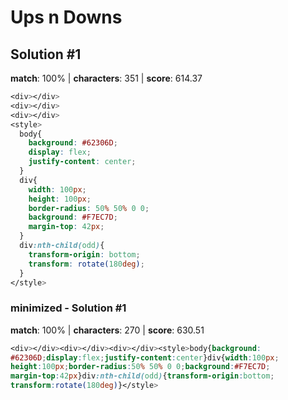 # Ups n Downs

## Solution #1

**match**: 100% | **characters**: 351 | **score**: 614.37

```css
<div></div>
<div></div>
<div></div>
<style>
  body{
    background: #62306D;
    display: flex;
    justify-content: center;
  }
  div{
    width: 100px;
    height: 100px;
    border-radius: 50% 50% 0 0;
    background: #F7EC7D;
    margin-top: 42px;
  }
  div:nth-child(odd){
    transform-origin: bottom;
    transform: rotate(180deg);
  }
</style>
```

### minimized - Solution #1

**match**: 100% | **characters**: 270 | **score**: 630.51

```css
<div></div><div></div><div></div><style>body{background:
#62306D;display:flex;justify-content:center}div{width:100px;
height:100px;border-radius:50% 50% 0 0;background:#F7EC7D;
margin-top:42px}div:nth-child(odd){transform-origin:bottom;
transform:rotate(180deg)}</style>
```
